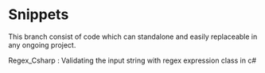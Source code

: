 # Snippets
This branch consist of code which can standalone and easily replaceable in any ongoing project.

Regex_Csharp : Validating the input string with regex expression class in c#
